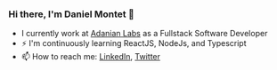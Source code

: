 ### Hi there, I'm Daniel Montet 👋

- I currently work at [Adanian Labs](https://www.adanianlabs.io/) as a Fullstack Software Developer
- ⚡ I'm continuously learning ReactJS, NodeJs, and Typescript
- 📫 How to reach me: [LinkedIn](https://www.linkedin.com/in/daniel-montet), [Twitter](https://twitter.com/DanMontet)

<!--
**Daniel-Montet/daniel-montet** is a ✨ _special_ ✨ repository because its `README.md` (this file) appears on your GitHub profile.

Here are some ideas to get you started:

- 🔭 I’m currently working on ...
- 🌱 I’m currently learning ...
- 👯 I’m looking to collaborate on ...
- 🤔 I’m looking for help with ...
- 💬 Ask me about ...
- 📫 How to reach me: ...
- 😄 Pronouns: ...
- ⚡ Fun fact: ...
-->
